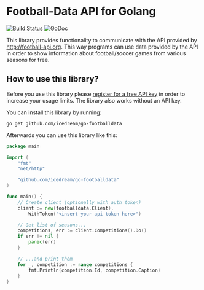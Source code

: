 # Football-Data API for Golang

[![Build Status](https://travis-ci.org/icedream/go-footballdata.svg?branch=master)](https://travis-ci.org/icedream/go-footballdata)
[![GoDoc](https://godoc.org/github.com/icedream/go-footballdata?status.svg)](https://godoc.org/github.com/icedream/go-footballdata)

This library provides functionality to communicate with the API provided by http://football-api.org. This way programs can use data provided by the API in order to show information about football/soccer games from various seasons for free.

## How to use this library?

Before you use this library please [register for a free API key](http://api.football-data.org/register) in order to increase your usage limits. The library also works without an API key.

You can install this library by running:

	go get github.com/icedream/go-footballdata

Afterwards you can use this library like this:

```go
package main

import (
	"fmt"
	"net/http"

	"github.com/icedream/go-footballdata"
)

func main() {
	// Create client (optionally with auth token)
	client := new(footballdata.Client).
		WithToken("<insert your api token here>")

	// Get list of seasons...
	competitions, err := client.Competitions().Do()
	if err != nil {
		panic(err)
	}

	// ...and print them
	for _, competition := range competitions {
		fmt.Println(competition.Id, competition.Caption)
	}
}

```
